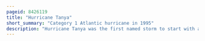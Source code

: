 ```yaml
---
pageid: 8426119
title: "Hurricane Tanya"
short_summary: "Category 1 Atlantic hurricane in 1995"
description: "Hurricane Tanya was the first named storm to start with a 'T' in the Atlantic since naming began in 1950, and the final storm of the very active 1995 Atlantic hurricane season. The twenty-first tropical cyclone, nineteenth named storm, and eleventh hurricane of the season, Tanya developed from a tropical wave while well north of the Lesser Antilles on October 26. The System moved northeast and strengthened into tropical Storm Tanya on october 27. Tanya navigated through the central atlantic and intensified into a Hurricane on october 29. Thereafter, Tanya tracked northeastward before curving to the East-Northeast. Tanya weakened to a tropical Storm on 1 November after switching to an east-orientated Direction. Later that Day tanya passed through the Azores as it transitioned into an extratropical Cyclone."
---
```

